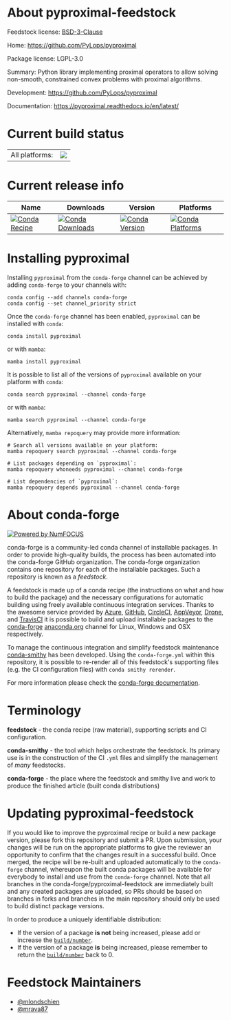 About pyproximal-feedstock
==========================

Feedstock license: [BSD-3-Clause](https://github.com/conda-forge/pyproximal-feedstock/blob/main/LICENSE.txt)

Home: https://github.com/PyLops/pyproximal

Package license: LGPL-3.0

Summary: Python library implementing proximal operators to allow solving non-smooth, constrained convex problems with proximal algorithms.

Development: https://github.com/PyLops/pyproximal

Documentation: https://pyproximal.readthedocs.io/en/latest/

Current build status
====================


<table><tr><td>All platforms:</td>
    <td>
      <a href="https://dev.azure.com/conda-forge/feedstock-builds/_build/latest?definitionId=19708&branchName=main">
        <img src="https://dev.azure.com/conda-forge/feedstock-builds/_apis/build/status/pyproximal-feedstock?branchName=main">
      </a>
    </td>
  </tr>
</table>

Current release info
====================

| Name | Downloads | Version | Platforms |
| --- | --- | --- | --- |
| [![Conda Recipe](https://img.shields.io/badge/recipe-pyproximal-green.svg)](https://anaconda.org/conda-forge/pyproximal) | [![Conda Downloads](https://img.shields.io/conda/dn/conda-forge/pyproximal.svg)](https://anaconda.org/conda-forge/pyproximal) | [![Conda Version](https://img.shields.io/conda/vn/conda-forge/pyproximal.svg)](https://anaconda.org/conda-forge/pyproximal) | [![Conda Platforms](https://img.shields.io/conda/pn/conda-forge/pyproximal.svg)](https://anaconda.org/conda-forge/pyproximal) |

Installing pyproximal
=====================

Installing `pyproximal` from the `conda-forge` channel can be achieved by adding `conda-forge` to your channels with:

```
conda config --add channels conda-forge
conda config --set channel_priority strict
```

Once the `conda-forge` channel has been enabled, `pyproximal` can be installed with `conda`:

```
conda install pyproximal
```

or with `mamba`:

```
mamba install pyproximal
```

It is possible to list all of the versions of `pyproximal` available on your platform with `conda`:

```
conda search pyproximal --channel conda-forge
```

or with `mamba`:

```
mamba search pyproximal --channel conda-forge
```

Alternatively, `mamba repoquery` may provide more information:

```
# Search all versions available on your platform:
mamba repoquery search pyproximal --channel conda-forge

# List packages depending on `pyproximal`:
mamba repoquery whoneeds pyproximal --channel conda-forge

# List dependencies of `pyproximal`:
mamba repoquery depends pyproximal --channel conda-forge
```


About conda-forge
=================

[![Powered by
NumFOCUS](https://img.shields.io/badge/powered%20by-NumFOCUS-orange.svg?style=flat&colorA=E1523D&colorB=007D8A)](https://numfocus.org)

conda-forge is a community-led conda channel of installable packages.
In order to provide high-quality builds, the process has been automated into the
conda-forge GitHub organization. The conda-forge organization contains one repository
for each of the installable packages. Such a repository is known as a *feedstock*.

A feedstock is made up of a conda recipe (the instructions on what and how to build
the package) and the necessary configurations for automatic building using freely
available continuous integration services. Thanks to the awesome service provided by
[Azure](https://azure.microsoft.com/en-us/services/devops/), [GitHub](https://github.com/),
[CircleCI](https://circleci.com/), [AppVeyor](https://www.appveyor.com/),
[Drone](https://cloud.drone.io/welcome), and [TravisCI](https://travis-ci.com/)
it is possible to build and upload installable packages to the
[conda-forge](https://anaconda.org/conda-forge) [anaconda.org](https://anaconda.org/)
channel for Linux, Windows and OSX respectively.

To manage the continuous integration and simplify feedstock maintenance
[conda-smithy](https://github.com/conda-forge/conda-smithy) has been developed.
Using the ``conda-forge.yml`` within this repository, it is possible to re-render all of
this feedstock's supporting files (e.g. the CI configuration files) with ``conda smithy rerender``.

For more information please check the [conda-forge documentation](https://conda-forge.org/docs/).

Terminology
===========

**feedstock** - the conda recipe (raw material), supporting scripts and CI configuration.

**conda-smithy** - the tool which helps orchestrate the feedstock.
                   Its primary use is in the construction of the CI ``.yml`` files
                   and simplify the management of *many* feedstocks.

**conda-forge** - the place where the feedstock and smithy live and work to
                  produce the finished article (built conda distributions)


Updating pyproximal-feedstock
=============================

If you would like to improve the pyproximal recipe or build a new
package version, please fork this repository and submit a PR. Upon submission,
your changes will be run on the appropriate platforms to give the reviewer an
opportunity to confirm that the changes result in a successful build. Once
merged, the recipe will be re-built and uploaded automatically to the
`conda-forge` channel, whereupon the built conda packages will be available for
everybody to install and use from the `conda-forge` channel.
Note that all branches in the conda-forge/pyproximal-feedstock are
immediately built and any created packages are uploaded, so PRs should be based
on branches in forks and branches in the main repository should only be used to
build distinct package versions.

In order to produce a uniquely identifiable distribution:
 * If the version of a package **is not** being increased, please add or increase
   the [``build/number``](https://docs.conda.io/projects/conda-build/en/latest/resources/define-metadata.html#build-number-and-string).
 * If the version of a package **is** being increased, please remember to return
   the [``build/number``](https://docs.conda.io/projects/conda-build/en/latest/resources/define-metadata.html#build-number-and-string)
   back to 0.

Feedstock Maintainers
=====================

* [@mlondschien](https://github.com/mlondschien/)
* [@mrava87](https://github.com/mrava87/)

